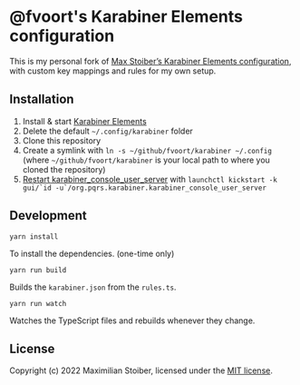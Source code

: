 # @fvoort's Karabiner Elements configuration

This is my personal fork of [Max Stoiber’s Karabiner Elements configuration](https://github.com/mxstbr/karabiner), with custom key mappings and rules for my own setup.

## Installation

1. Install & start [Karabiner Elements](https://karabiner-elements.pqrs.org/)
2. Delete the default `~/.config/karabiner` folder
3. Clone this repository
4. Create a symlink with `ln -s ~/github/fvoort/karabiner ~/.config` (where `~/github/fvoort/karabiner` is your local path to where you cloned the repository)
5. [Restart karabiner_console_user_server](https://karabiner-elements.pqrs.org/docs/manual/misc/configuration-file-path/) with `` launchctl kickstart -k gui/`id -u`/org.pqrs.karabiner.karabiner_console_user_server ``

## Development

```
yarn install
```

To install the dependencies. (one-time only)

```
yarn run build
```

Builds the `karabiner.json` from the `rules.ts`.

```
yarn run watch
```

Watches the TypeScript files and rebuilds whenever they change.

## License

Copyright (c) 2022 Maximilian Stoiber, licensed under the [MIT license](./LICENSE.md).
